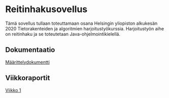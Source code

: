 # Reitinhakusovellus

Tämä sovellus tullaan toteuttamaan osana Helsingin yliopiston alkukesän 2020 Tietorakenteiden ja algoritmien harjoitustyökurssia. Harjoitustyön aihe on reitinhaku ja se toteutetaan Java-ohjelmointikielellä.

## Dokumentaatio

[Määrittelydokumentti](dokumentaatio/vaatimusmaarittely.md)

## Viikkoraportit

[Viikko 1](dokumentaatio/viikkoraportit/viikko1.md)

